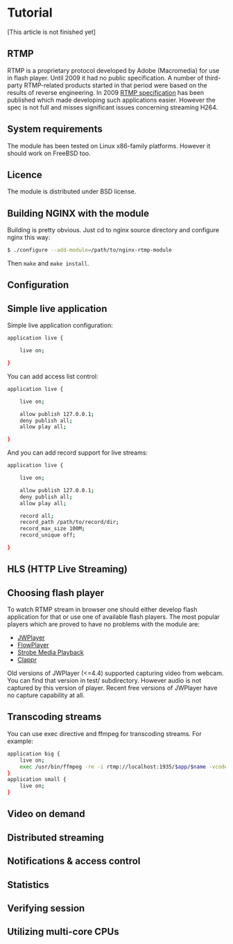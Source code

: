 # Tutorial

[This article is not finished yet]

## RTMP
RTMP is a proprietary protocol developed by Adobe (Macromedia) for use
in flash player. Until 2009 it had no public specification.
A number of third-party RTMP-related products started in that period
were based on the results of reverse engineering. In 2009 
[RTMP specification](http://www.adobe.com/devnet/rtmp.html) has been 
published which made developing such applications easier. However
the spec is not full and misses significant issues concerning streaming H264.

## System requirements
The module has been tested on Linux x86-family platforms. 
However it should work on FreeBSD too.

## Licence
The module is distributed under BSD license.

## Building NGINX with the module
Building is pretty obvious. Just cd to nginx source directory
and configure nginx this way:
```sh
$ ./configure --add-module=/path/to/nginx-rtmp-module
```

Then `make` and `make install`.

## Configuration

## Simple live application
Simple live application configuration:
```sh
application live {

    live on;

}
```

You can add access list control:
```sh
application live {

    live on;

    allow publish 127.0.0.1;
    deny publish all;
    allow play all;

}
```

And you can add record support for live streams:
```sh
application live {

    live on;

    allow publish 127.0.0.1;
    deny publish all;
    allow play all;

    record all;
    record_path /path/to/record/dir;
    record_max_size 100M;
    record_unique off;

}
```

## HLS (HTTP Live Streaming)

## Choosing flash player
To watch RTMP stream in browser one should either develop
flash application for that or use one of available flash
players. The most popular players which are proved to have
no problems with the module are:

* [JWPlayer](http://www.longtailvideo.com/)
* [FlowPlayer](http://flowplayer.org/)
* [Strobe Media Playback](http://www.osmf.org/strobe_mediaplayback.html)
* [Clappr](https://github.com/globocom/clappr)

Old versions of JWPlayer (<=4.4) supported capturing video
from webcam. You can find that version in test/ subdirectory.
However audio is not captured by this version of player.
Recent free versions of JWPlayer have no capture capability at
all.

## Transcoding streams
You can use exec directive and ffmpeg for transcoding streams. For example:
```sh
application big {  
    live on;  
    exec /usr/bin/ffmpeg -re -i rtmp://localhost:1935/$app/$name -vcodec flv -acodec copy -s 32x32 -f flv rtmp://localhost:1935/small/${name};  
}  
application small {  
    live on;  
}
```

## Video on demand

## Distributed streaming

## Notifications & access control

## Statistics

## Verifying session

## Utilizing multi-core CPUs
